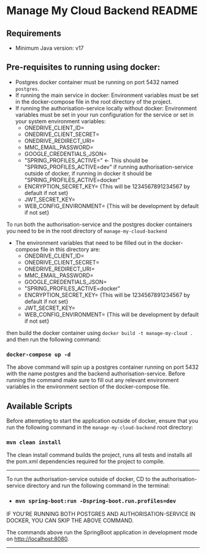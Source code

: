# Manage My Cloud Backend README

## Requirements

- Minimum Java version: v17

## Pre-requisites to running using docker:

- Postgres docker container must be running on port 5432 named ```postgres```.
- If running the main service in docker: Environment variables must be set in the docker-compose file in the root
  directory of the project.
- If running the authorisation-service locally without docker: Environment variables must be set in your run configuration for
  the service or set in your system environment variables:
  - ONEDRIVE_CLIENT_ID=
  - ONEDRIVE_CLIENT_SECRET=
  - ONEDRIVE_REDIRECT_URI=
  - MMC_EMAIL_PASSWORD=
  - GOOGLE_CREDENTIALS_JSON=
  - "SPRING_PROFILES_ACTIVE=" <- This should be "SPRING_PROFILES_ACTIVE=dev" if running authorisation-service outside of docker, if running in docker it should be "SPRING_PROFILES_ACTIVE=docker"
  - ENCRYPTION_SECRET_KEY= {This will be 1234567891234567 by default if not set}
  - JWT_SECRET_KEY=
  - WEB_CONFIG_ENVIRONMENT= {This will be development by default if not set}

To run both the authorisation-service and the postgres docker containers you need to be in the root directory
of ```manage-my-cloud-backend```

- The environment variables that need to be filled out in the docker-compose file in this directory are:
  - ONEDRIVE_CLIENT_ID=
  - ONEDRIVE_CLIENT_SECRET=
  - ONEDRIVE_REDIRECT_URI=
  - MMC_EMAIL_PASSWORD=
  - GOOGLE_CREDENTIALS_JSON=
  - "SPRING_PROFILES_ACTIVE=docker"
  - ENCRYPTION_SECRET_KEY= {This will be 1234567891234567 by default if not set}
  - JWT_SECRET_KEY=
  - WEB_CONFIG_ENVIRONMENT= {This will be development by default if not set}

then build the docker container using ```docker build -t manage-my-cloud .``` and then run the following command:

### ```docker-compose up -d```

The above command will spin up a postgres container running on port 5432 with the name postgres and the backend authorisation-service.
Before running the
command make sure to fill out any relevant environment variables in the environment section of the docker-compose file.

## Available Scripts

Before attempting to start the application outside of docker, ensure that you run the following command in the ```manage-my-cloud-backend``` root directory:

### `mvn clean install`

The clean install command builds the project, runs all tests and installs all the pom.xml dependencies required for the
project to compile.

---
To run the authorisation-service outside of docker, CD to the authorisation-service directory and run the following
command in the terminal:

- ### `mvn spring-boot:run -Dspring-boot.run.profiles=dev`

IF YOU'RE RUNNING BOTH POSTGRES AND AUTHORISATION-SERVICE IN DOCKER, YOU CAN SKIP THE ABOVE COMMAND.

The commands above run the SpringBoot application in development mode
on [http://localhost:8080](http://localhost:8080).

---

